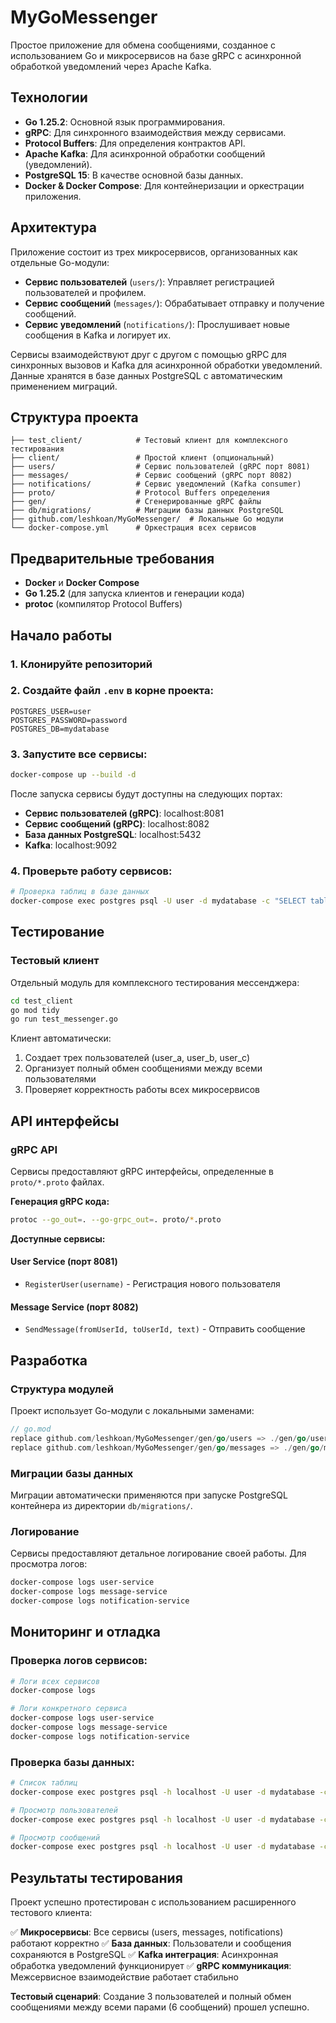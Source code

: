 # MyGoMessenger

Простое приложение для обмена сообщениями, созданное с использованием Go и микросервисов на базе gRPC с асинхронной обработкой уведомлений через Apache Kafka.

## Технологии

- **Go 1.25.2**: Основной язык программирования.
- **gRPC**: Для синхронного взаимодействия между сервисами.
- **Protocol Buffers**: Для определения контрактов API.
- **Apache Kafka**: Для асинхронной обработки сообщений (уведомлений).
- **PostgreSQL 15**: В качестве основной базы данных.
- **Docker & Docker Compose**: Для контейнеризации и оркестрации приложения.

## Архитектура

Приложение состоит из трех микросервисов, организованных как отдельные Go-модули:

- **Сервис пользователей** (`users/`): Управляет регистрацией пользователей и профилем.
- **Сервис сообщений** (`messages/`): Обрабатывает отправку и получение сообщений.
- **Сервис уведомлений** (`notifications/`): Прослушивает новые сообщения в Kafka и логирует их.

Сервисы взаимодействуют друг с другом с помощью gRPC для синхронных вызовов и Kafka для асинхронной обработки уведомлений. Данные хранятся в базе данных PostgreSQL с автоматическим применением миграций.

## Структура проекта

```
├── test_client/            # Тестовый клиент для комплексного тестирования
├── client/                 # Простой клиент (опциональный)
├── users/                  # Сервис пользователей (gRPC порт 8081)
├── messages/               # Сервис сообщений (gRPC порт 8082)
├── notifications/          # Сервис уведомлений (Kafka consumer)
├── proto/                  # Protocol Buffers определения
├── gen/                    # Сгенерированные gRPC файлы
├── db/migrations/          # Миграции базы данных PostgreSQL
├── github.com/leshkoan/MyGoMessenger/  # Локальные Go модули
└── docker-compose.yml      # Оркестрация всех сервисов
```

## Предварительные требования

- **Docker** и **Docker Compose**
- **Go 1.25.2** (для запуска клиентов и генерации кода)
- **protoc** (компилятор Protocol Buffers)

## Начало работы

### 1. Клонируйте репозиторий

### 2. Создайте файл `.env` в корне проекта:

```env
POSTGRES_USER=user
POSTGRES_PASSWORD=password
POSTGRES_DB=mydatabase
```

### 3. Запустите все сервисы:

```bash
docker-compose up --build -d
```

После запуска сервисы будут доступны на следующих портах:

- **Сервис пользователей (gRPC)**: localhost:8081
- **Сервис сообщений (gRPC)**: localhost:8082
- **База данных PostgreSQL**: localhost:5432
- **Kafka**: localhost:9092

### 4. Проверьте работу сервисов:

```bash
# Проверка таблиц в базе данных
docker-compose exec postgres psql -U user -d mydatabase -c "SELECT tablename FROM pg_tables;"
```

## Тестирование

### Тестовый клиент

Отдельный модуль для комплексного тестирования мессенджера:

```bash
cd test_client
go mod tidy
go run test_messenger.go
```

Клиент автоматически:

1. Создает трех пользователей (user_a, user_b, user_c)
2. Организует полный обмен сообщениями между всеми пользователями
3. Проверяет корректность работы всех микросервисов

## API интерфейсы

### gRPC API

Сервисы предоставляют gRPC интерфейсы, определенные в `proto/*.proto` файлах.

**Генерация gRPC кода:**

```bash
protoc --go_out=. --go-grpc_out=. proto/*.proto
```

**Доступные сервисы:**

#### User Service (порт 8081)

- `RegisterUser(username)` - Регистрация нового пользователя

#### Message Service (порт 8082)

- `SendMessage(fromUserId, toUserId, text)` - Отправить сообщение

## Разработка

### Структура модулей

Проект использует Go-модули с локальными заменами:

```go
// go.mod
replace github.com/leshkoan/MyGoMessenger/gen/go/users => ./gen/go/users
replace github.com/leshkoan/MyGoMessenger/gen/go/messages => ./gen/go/messages
```

### Миграции базы данных

Миграции автоматически применяются при запуске PostgreSQL контейнера из директории `db/migrations/`.

### Логирование

Сервисы предоставляют детальное логирование своей работы. Для просмотра логов:

```bash
docker-compose logs user-service
docker-compose logs message-service
docker-compose logs notification-service
```

## Мониторинг и отладка

### Проверка логов сервисов:

```bash
# Логи всех сервисов
docker-compose logs

# Логи конкретного сервиса
docker-compose logs user-service
docker-compose logs message-service
docker-compose logs notification-service
```

### Проверка базы данных:

```bash
# Список таблиц
docker-compose exec postgres psql -h localhost -U user -d mydatabase -c "\dt"

# Просмотр пользователей
docker-compose exec postgres psql -h localhost -U user -d mydatabase -c "SELECT * FROM users;"

# Просмотр сообщений
docker-compose exec postgres psql -h localhost -U user -d mydatabase -c "SELECT * FROM messages;"
```

## Результаты тестирования

Проект успешно протестирован с использованием расширенного тестового клиента:

✅ **Микросервисы**: Все сервисы (users, messages, notifications) работают корректно
✅ **База данных**: Пользователи и сообщения сохраняются в PostgreSQL
✅ **Kafka интеграция**: Асинхронная обработка уведомлений функционирует
✅ **gRPC коммуникация**: Межсервисное взаимодействие работает стабильно

**Тестовый сценарий**: Создание 3 пользователей и полный обмен сообщениями между всеми парами (6 сообщений) прошел успешно.
